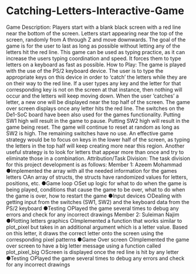 # Catching-Letters-Interactive-Game

Game Description:
Players start with a blank black screen with a red line near the bottom of the
screen. Letters start appearing near the top of the screen, randomly from A
through Z and move downwards. The goal of the game is for the user to last as
long as possible without letting any of the letters hit the red line.
This game can be used as typing practice, as it can increase the users typing
coordination and speed. It forces them to type letters on a keyboard as fast as
possible.
How to Play:
The game is played with the use of the PS/2 keyboard device. The user is to
type the appropriate keys on this device in order to ‘catch’ the letters while
they are on their way to the red line. If a user types any key and the letter for
that corresponding key is not on the screen at that instance, then nothing will
occur and the letters will keep moving down. When the user ‘catches’ a letter, a
new one will be displayed near the top half of the screen. The game over
screen displays once any letter hits the red line.
The switches on the De1-SoC board have been also used for the games
functionality. Putting SW1 high will result in the game to pause. Putting SW2
high will result in the game being reset. The game will continue to reset at
random as long as SW2 is high. The remaining switches have no use.
An effective game strategy would be to focus on keys in the lower half of the
screen, as typing the letters in the top half will keep creating more near this
region. Another useful strategy is to look for letters that appear more than
once and try to eliminate those in a combination.
Attribution/Task Division:
The task division for this project development is as follows:
Member 1: Azeem Mohammad
●Implemented the array with all the needed information for the games
letters
○An array of structs, the structs have randomized values for letters,
positions, etc.
●Game loop
○Set up logic for what to do when the game is being played,
conditions that cause the game to be over, what to do when the
game is over, how to restart the game
●Input devices
○Dealing with getting input from the switches (SW1, SW2) and the
keyboard data from the PS/2 keyboard
●Testing
○Played the game several times to debug any errors and check for
any incorrect drawings
Member 2: Suleiman Najim
●Plotting letters graphics
○Implemented a function that works similar to plot_pixel but takes
in an additional argument which is a letter value. Based on this
letter, it draws the correct letter onto the screen using the
corresponding pixel patterns
●Game Over screen
○Implemented the game over screen to have a big letter message
using a function called plot_pixel_big
○Screen is displayed once the red line is hit by any letter
●Testing
○Played the game several times to debug any errors and check for
any incorrect drawings
